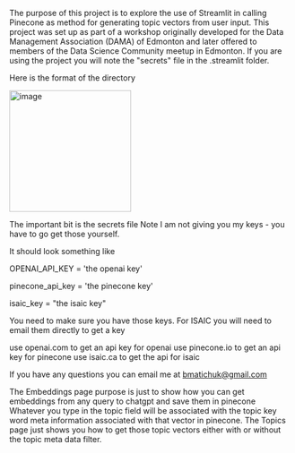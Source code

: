The purpose of this project is to explore the use of Streamlit in calling Pinecone as method for generating topic vectors from user input. 
This project was set up as part of a workshop originally developed for the Data Management Association (DAMA) of Edmonton and later offered to members of the Data Science Community meetup in Edmonton.
If you are using the project you will note the "secrets" file in the .streamlit folder. 

Here is the format of the directory

<img width="217" alt="image" src="https://github.com/bmatichuk/LLM_Workshop/assets/10739318/3aa4cced-ff6e-4e13-8749-ac68dcb21b8f">


The important bit is the secrets file
Note I am not giving you my keys - you have to go get those yourself.

It should look something like

OPENAI_API_KEY = 'the openai key' <p>
pinecone_api_key = 'the pinecone key' <p>
isaic_key = "the isaic key"

You need to make sure you have those keys. For ISAIC you will need to email them directly to get a key

use openai.com to get an api key for openai
use pinecone.io to get an api key for pinecone
use isaic.ca to get the api for isaic

If you have any questions you can email me at bmatichuk@gmail.com

The Embeddings page purpose is just to show how you can get embeddings from any query to chatgpt and save them in pinecone
Whatever you type in the topic field will be associated with the topic key word meta information associated with that vector in pinecone.
The Topics page just shows you how to get those topic vectors either with or without the topic meta data filter.

